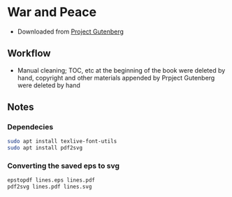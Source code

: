 # War and Peace
+ Downloaded from [Project Gutenberg](https://www.gutenberg.org/ebooks/2600)

## Workflow
+ Manual cleaning; TOC, etc at the beginning of the book were deleted
by hand, copyright and other materials appended by Prpject
Gutenberg were deleted by hand

## Notes
### Dependecies
```bash
sudo apt install texlive-font-utils
sudo apt install pdf2svg
```
### Converting the saved eps to svg
```bash
epstopdf lines.eps lines.pdf
pdf2svg lines.pdf lines.svg
```
